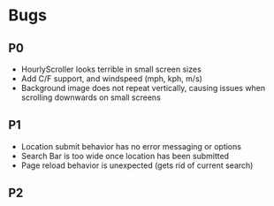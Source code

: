 # Bugs

## P0
* HourlyScroller looks terrible in small screen sizes
* Add C/F support, and windspeed (mph, kph, m/s)
* Background image does not repeat vertically, causing issues when scrolling downwards on small screens

## P1
* Location submit behavior has no error messaging or options
* Search Bar is too wide once location has been submitted
* Page reload behavior is unexpected (gets rid of current search)

## P2